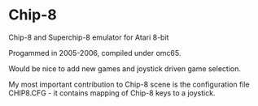 # Chip-8
 Chip-8 and Superchip-8 emulator for Atari 8-bit

Progammed in 2005-2006, compiled under omc65.

Would be nice to add new games and joystick driven game selection.

My most important contribution to Chip-8 scene is the configuration file CHIP8.CFG - it contains mapping of Chip-8 keys to a joystick.